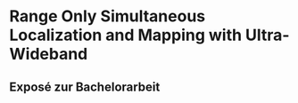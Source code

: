 # Range Only Simultaneous Localization and Mapping with Ultra-Wideband
## Exposé zur Bachelorarbeit
